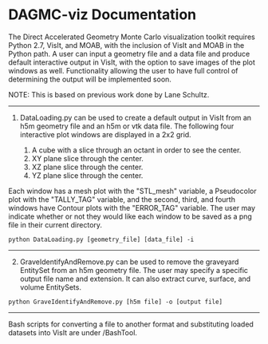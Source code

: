DAGMC-viz Documentation
=======================

The Direct Accelerated Geometry Monte Carlo visualization toolkit requires Python 2.7, VisIt, and MOAB, with the inclusion of VisIt and MOAB in the Python path. A user can input a geometry file and a data file and produce default interactive output in VisIt, with the option to save images of the plot windows as well. Functionality allowing the user to have full control of determining the output will be implemented soon.

NOTE: This is based on previous work done by Lane Schultz.

----------------------------------------

1. DataLoading.py can be used to create a default output in VisIt from an h5m geometry file and an h5m or vtk data file. The following four interactive plot windows are displayed in a 2x2 grid.

      1) A cube with a slice through an octant in order to see the center.
      2) XY plane slice through the center.
      3) XZ plane slice through the center.
      4) YZ plane slice through the center.
      
Each window has a mesh plot with the "STL_mesh" variable, a Pseudocolor plot with the "TALLY_TAG" variable, and the second, third, and fourth windows have Contour plots with the "ERROR_TAG" variable. The user may indicate whether or not they would like each window to be saved as a png file in their current directory.

```
python DataLoading.py [geometry_file] [data_file] -i 
```

----------------------------------------

2. GraveIdentifyAndRemove.py can be used to remove the graveyard EntitySet from an h5m geometry file. The user may specify a specific output file name and extension. It can also extract curve, surface, and volume EntitySets.
 
```
python GraveIdentifyAndRemove.py [h5m file] -o [output file] 
```

----------------------------------------

Bash scripts for converting a file to another format and substituting loaded datasets into VisIt are under /BashTool.
